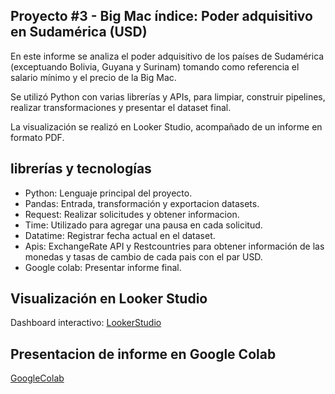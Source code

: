 ## Proyecto #3 - Big Mac índice: Poder adquisitivo en Sudamérica (USD)

En este informe se analiza el poder adquisitivo de los países de Sudamérica (exceptuando Bolivia, Guyana y Surinam) tomando como referencia el salario mínimo y el precio de la Big Mac.

Se utilizó Python con varias librerías y APIs, para limpiar, construir pipelines, realizar transformaciones y presentar el dataset final.

La visualización se realizó en Looker Studio, acompañado de un informe en formato PDF.

## librerías y tecnologías 

- Python: Lenguaje principal del proyecto.
- Pandas: Entrada, transformación y exportacion datasets.
- Request: Realizar solicitudes y obtener informacion.
- Time: Utilizado para agregar una pausa en cada solicitud.
- Datatime: Registrar fecha actual en el dataset.
- Apis: ExchangeRate API y Restcountries para obtener información de las monedas y tasas de cambio de cada pais con el par USD.
- Google colab: Presentar informe final.

## Visualización en Looker Studio

Dashboard interactivo:
[LookerStudio](https://lookerstudio.google.com/s/t7lXhYhp178)

## Presentacion de informe en Google Colab

[GoogleColab]()





